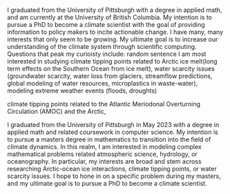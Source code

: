 I graduated from the University of Pittsburgh with a degree in applied math, and am currently at the University of British Columbia. My intention is to pursue a PhD to become a climate scientist with the goal of providing information to policy makers to incite actionable change. I have many, many interests that only seem to be growing. My ultimate goal is to increase our understanding of the climate system through scientific computing. Questions that peak my curioisty include: 
random sentence
 I am most interested in studying climate tipping points related to Arctic ice melt(long term effects on the Southern Ocean from ice melt), water scarcity issues (groundwater scarcity, water loss from glaciers, streamflow predictions, global modeling of water resources, microplastics in waste-water), modeling extreme weather events (floods, droughts)

 climate tipping points related to the Atlantic Meriodonal Overturning Circulation (AMOC) and the Arctic, 

I graduated from the University of Pittsburgh in May 2023 with a degree in applied math and related coursework in computer science. My intention is to pursue a masters degree in mathematics to transition into the field of climate dynamics. In this realm, I am interested in modeling complex mathematical problems related atmospheric science, hydrology, or oceanography. In particular, my interests are broad and stem across researching Arctic-ocean ice interactions, climate tipping points, or water scarcity issues. I hope to hone in on a specific problem during my masters, and my ultimate goal is to pursue a PhD to become a climate scientist. 
